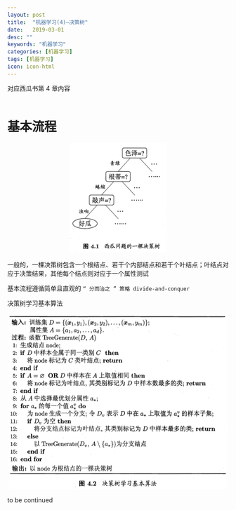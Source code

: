 ```yaml
---
layout: post
title:  "机器学习(4)—决策树"
date:   2019-03-01
desc: ""
keywords: "机器学习"
categories: [机器学习]
tags: [机器学习]
icon: icon-html
---
```

对应西瓜书第 4 章内容
<br />
<br />

# 基本流程

<div align="center"><img src="https://raw.githubusercontent.com/Tianye-Zheng/Tianye-Zheng.github.io/master/PostPictures/2019-03/1.png" width = "220" height =
"250" /></div>

一般的，一棵决策树包含一个根结点、若干个内部结点和若干个叶结点；叶结点对应于决策结果，其他每个结点则对应于一个属性测试

基本流程遵循简单且直观的 `“ 分而治之 ” 策略 divide-and-conquer`

决策树学习基本算法

<div align="center"><img src="https://raw.githubusercontent.com/Tianye-Zheng/Tianye-Zheng.github.io/master/PostPictures/2019-03/2.png" width = "500" height =
"400" /></div>

to be continued